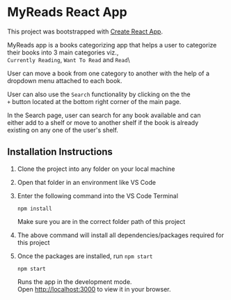 # MyReads React App

This project was bootstrapped with [Create React App](https://github.com/facebook/create-react-app).

MyReads app is a books categorizing app that helps a user to categorize\
their books into 3 main categories viz.,\
`Currently Reading`, `Want To Read` and `Read`\

User can move a book from one category to another with the help of a\
dropdown menu attached to each book.

User can also use the `Search` functionality by clicking on the the\
`+` button located at the bottom right corner of the main page.

In the Search page, user can search for any book available and can\
either add to a shelf or move to another shelf if the book is already\
existing on any one of the user's shelf.

## Installation Instructions

1. Clone the project into any folder on your local machine 

2. Open that folder in an environment like VS Code

3. Enter the following command into the VS Code Terminal

    `npm install` 
    
    Make sure you are in the correct folder path of this project

4. The above command will install all dependencies/packages required for this project

5. Once the packages are installed, run `npm start`

    `npm start`

    Runs the app in the development mode.\
    Open [http://localhost:3000](http://localhost:3000) to view it in your browser.

